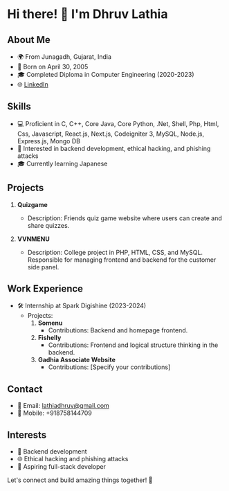 <!--
**owncrafts/owncrafts** is a ✨ _special_ ✨ repository because its `README.md` (this file) appears on your GitHub profile.

Here are some ideas to get you started:

- 🔭 I’m currently working on ...
- 🌱 I’m currently learning ...
- 👯 I’m looking to collaborate on ...
- 🤔 I’m looking for help with ...
- 💬 Ask me about ...
- 📫 How to reach me: ...
- 😄 Pronouns: ...
- ⚡ Fun fact: ...
-->

# Hi there! 👋 I'm Dhruv Lathia

## About Me
- 🌍 From Junagadh, Gujarat, India
- 📅 Born on April 30, 2005
- 🎓 Completed Diploma in Computer Engineering (2020-2023)
- 🌐 [LinkedIn](https://www.linkedin.com/in/dhruvlathia)

## Skills
- 💻 Proficient in C, C++, Core Java, Core Python, .Net, Shell, Php, Html, Css, Javascript, React.js, Next.js, Codeigniter 3, MySQL, Node.js, Express.js, Mongo DB
- 🚀 Interested in backend development, ethical hacking, and phishing attacks
- 🎓 Currently learning Japanese

## Projects
1. **Quizgame**
   - Description: Friends quiz game website where users can create and share quizzes.
   
2. **VVNMENU**
   - Description: College project in PHP, HTML, CSS, and MySQL. Responsible for managing frontend and backend for the customer side panel.

## Work Experience
- 🛠️ Internship at Spark Digishine (2023-2024)
  - Projects:
    1. **Somenu**
       - Contributions: Backend and homepage frontend.
    2. **Fishelly**
       - Contributions: Frontend and logical structure thinking in the backend.
    3. **Gadhia Associate Website**
       - Contributions: [Specify your contributions]

## Contact
- 📧 Email: lathiadhruv@gmail.com
- 📱 Mobile: +918758144709

## Interests
- 👾 Backend development
- 🌐 Ethical hacking and phishing attacks
- 🌟 Aspiring full-stack developer

Let's connect and build amazing things together! 🚀
